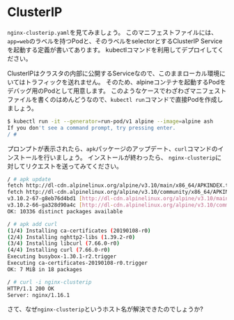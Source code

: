 # ClusterIP

`nginx-clusterip.yaml`を見てみましょう。
このマニフェストファイルには、`app=web`のラベルを持つPodと、そのラベルをselectorとするClusterIP Serviceを起動する定義が書いてあります。
kubectlコマンドを利用してデプロイしてください。

ClusterIPはクラスタの内部に公開するServiceなので、このままローカル環境にいてはトラフィックを送れません。
そのため、alpineコンテナを起動するPodをデバッグ用のPodとして用意します。
このようなケースでわざわざマニフェストファイルを書くのはめんどうなので、`kubectl run`コマンドで直接Podを作成しましょう。

```sh
$ kubectl run -it --generator=run-pod/v1 alpine --image=alpine ash
If you don't see a command prompt, try pressing enter.
/ #
```

プロンプトが表示されたら、`apk`パッケージのアップデート、`curl`コマンドのインストールを行いましょう。
インストールが終わったら、 `nginx-clusterip`に対してリクエストを送ってみてください。

```sh
/ # apk update
fetch http://dl-cdn.alpinelinux.org/alpine/v3.10/main/x86_64/APKINDEX.tar.gz
fetch http://dl-cdn.alpinelinux.org/alpine/v3.10/community/x86_64/APKINDEX.tar.gz
v3.10.2-67-g8eb76d4bd1 [http://dl-cdn.alpinelinux.org/alpine/v3.10/main]
v3.10.2-66-ga328d90a4c [http://dl-cdn.alpinelinux.org/alpine/v3.10/community]
OK: 10336 distinct packages available

/ # apk add curl
(1/4) Installing ca-certificates (20190108-r0)
(2/4) Installing nghttp2-libs (1.39.2-r0)
(3/4) Installing libcurl (7.66.0-r0)
(4/4) Installing curl (7.66.0-r0)
Executing busybox-1.30.1-r2.trigger
Executing ca-certificates-20190108-r0.trigger
OK: 7 MiB in 18 packages

/ # curl -i nginx-clusterip
HTTP/1.1 200 OK
Server: nginx/1.16.1
```

さて、なぜ`nginx-clusterip`というホスト名が解決できたのでしょうか?
